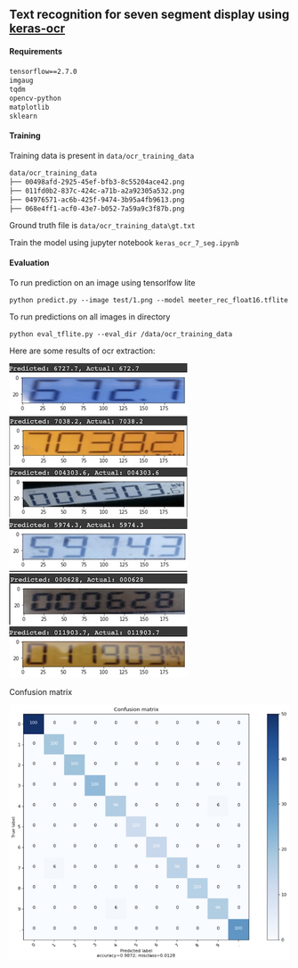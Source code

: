 ## Text recognition for seven segment display using [keras-ocr](https://github.com/faustomorales/keras-ocr)

#### Requirements
```
tensorflow==2.7.0
imgaug
tqdm
opencv-python
matplotlib
sklearn
```

#### Training
Training data is present in `data/ocr_training_data`
```console
data/ocr_training_data
├── 00498afd-2925-45ef-bfb3-8c55204ace42.png
├── 011fd0b2-837c-424c-a71b-a2a92305a532.png
├── 04976571-ac6b-425f-9474-3b95a4fb9613.png
├── 068e4ff1-acf0-43e7-b052-7a59a9c3f87b.png
```
Ground truth file is `data/ocr_training_data\gt.txt`

Train the model using jupyter notebook `keras_ocr_7_seg.ipynb`

#### Evaluation
To run prediction on an image using tensorlfow lite
```console
python predict.py --image test/1.png --model meeter_rec_float16.tflite
```

To run predictions on all images in directory
```console
python eval_tflite.py --eval_dir /data/ocr_training_data
```

Here are some results of ocr extraction:

![](results/1.jpg) ![](results/2.jpg) ![](results/3.jpg)
![](results/4.jpg) ![](results/5.jpg) ![](results/6.jpg)

Confusion matrix

![](results/cm.jpg)